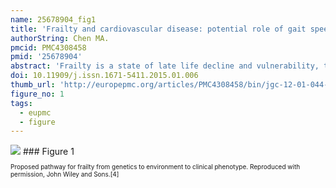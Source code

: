 ```yaml
---
name: 25678904_fig1
title: 'Frailty and cardiovascular disease: potential role of gait speed in surgical risk stratification in older adults.'
authorString: Chen MA.
pmcid: PMC4308458
pmid: '25678904'
abstract: 'Frailty is a state of late life decline and vulnerability, typified by physical weakness and decreased physiologic reserve. The epidemiology and pathophysiology of frailty share features with those of cardiovascular disease. Gait speed can be used as a measure of frailty and is a powerful predictor of mortality. Advancing age is a potent risk factor for cardiovascular disease and has been associated with an increased risk of adverse outcomes. Older adults comprise approximately half of cardiac surgery patients, and account for nearly 80% of the major complications and deaths following surgery. The ability of traditional risk models to predict mortality and major morbidity in older patients being considered for cardiac surgery may improve if frailty, as measured by gait speed, is included in their assessment. It is possible that in the future frailty assessment may assist in choosing among therapies (e.g., surgical vs. percutaneous aortic valve replacement for patients with aortic stenosis).'
doi: 10.11909/j.issn.1671-5411.2015.01.006
thumb_url: 'http://europepmc.org/articles/PMC4308458/bin/jgc-12-01-044-g001.gif'
figure_no: 1
tags:
  - eupmc
  - figure
---
```

<img src='http://europepmc.org/articles/PMC4308458/bin/jgc-12-01-044-g001.jpg' style='max-height: 300px'>
### Figure 1
<p style='font-size: 10px;'><title>Pathophysiology of frailty.</title> Proposed pathway for frailty from genetics to environment to clinical phenotype. Reproduced with permission, John Wiley and Sons.<xref rid="b4" ref-type="bibr">[4]</xref></p>